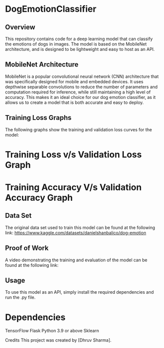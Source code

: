 # DogEmotionClassifier

## Overview
This repository contains code for a deep learning model that can classify the emotions of dogs in images. The model is based on the MobileNet architecture, and is designed to be lightweight and easy to host as an API.

## MobileNet Architecture
MobileNet is a popular convolutional neural network (CNN) architecture that was specifically designed for mobile and embedded devices. It uses depthwise separable convolutions to reduce the number of parameters and computation required for inference, while still maintaining a high level of accuracy. This makes it an ideal choice for our dog emotion classifier, as it allows us to create a model that is both accurate and easy to deploy.

## Training Loss Graphs
The following graphs show the training and validation loss curves for the model:

# Training Loss v/s Validation Loss Graph

# Training Accuracy V/s Validation Accuracy Graph

## Data Set
The original data set used to train this model can be found at the following link: https://www.kaggle.com/datasets/danielshanbalico/dog-emotion

## Proof of Work
A video demonstrating the training and evaluation of the model can be found at the following link: 

## Usage
To use this model as an API, simply install the required dependencies and run the .py file.

# Dependencies
TensorFlow
Flask
Python 3.9 or above
Sklearn

Credits
This project was created by [Dhruv Sharma].

